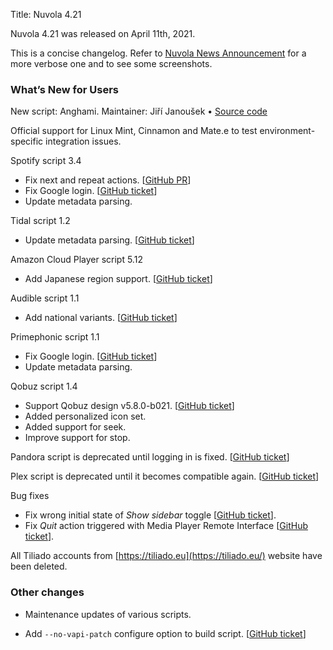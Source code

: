 Title: Nuvola 4.21

Nuvola 4.21 was released on April 11th, 2021.

This is a concise changelog.
Refer to [Nuvola News Announcement](https://medium.com/nuvola-news/nuvola-4-21-released-e8e7ca00aa95)
for a more verbose one and to see some screenshots.

### What’s New for Users

New script: Anghami. Maintainer: Jiří Janoušek • [Source code](https://github.com/tiliado/nuvola-app-anghami)

Official support for Linux Mint, Cinnamon and Mate.e to test environment-specific integration issues.

Spotify script 3.4

  * Fix next and repeat actions. [[GitHub PR](https://github.com/tiliado/nuvola-app-spotify/pull/28)]
  * Fix Google login. [[GitHub ticket](https://github.com/tiliado/nuvolaplayer/issues/719)]
  * Update metadata parsing.

Tidal script 1.2

  * Update metadata parsing. [[GitHub ticket](https://github.com/tiliado/nuvolaplayer/issues/721)]

Amazon Cloud Player script 5.12

  * Add Japanese region support. [[GitHub ticket](https://github.com/tiliado/nuvola-app-amazon-cloud-player/issues/46)]

Audible script 1.1

  * Add national variants. [[GitHub ticket](https://github.com/tiliado/nuvolaplayer/issues/708)]

Primephonic script 1.1

  * Fix Google login. [[GitHub ticket](https://github.com/tiliado/nuvolaplayer/issues/719)]
  * Update metadata parsing.

Qobuz script 1.4

  * Support Qobuz design v5.8.0-b021. [[GitHub ticket](https://github.com/tiliado/nuvolaplayer/issues/715)]
  * Added personalized icon set.
  * Added support for seek.
  * Improve support for stop.

Pandora script is deprecated until logging in is fixed.
[[GitHub ticket](https://github.com/tiliado/nuvolaplayer/issues/720)]

Plex script  is deprecated until it becomes compatible again.
[[GitHub ticket](https://github.com/tiliado/nuvolaplayer/issues/631)]

Bug fixes

  * Fix wrong initial state of *Show sidebar* toggle
    [[GitHub ticket](https://github.com/tiliado/nuvolaplayer/issues/624)].
  * Fix *Quit* action triggered with Media Player Remote Interface
    [[GitHub ticket](https://github.com/tiliado/nuvolaplayer/issues/696)].

All Tiliado accounts from [https://tiliado.eu](https://tiliado.eu/) website have been deleted.

### Other changes

* Maintenance updates of various scripts.

* Add `--no-vapi-patch` configure option to build script.
  [[GitHub ticket](https://github.com/tiliado/nuvolaplayer/issues/707)]
